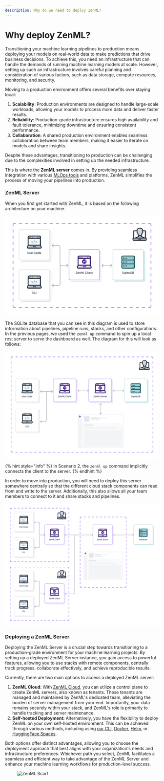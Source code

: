 ```yaml
---
description: Why do we need to deploy ZenML?
---
```


# Why deploy ZenML?

Transitioning your machine learning pipelines to production means deploying your models on real-world data to make predictions that drive business decisions. To achieve this, you need an infrastructure that can handle the demands of running machine learning models at scale. However, setting up such an infrastructure involves careful planning and consideration of various factors, such as data storage, compute resources, monitoring, and security.

Moving to a production environment offers several benefits over staying local:

1. **Scalability**: Production environments are designed to handle large-scale workloads, allowing your models to process more data and deliver faster results.
2. **Reliability**: Production-grade infrastructure ensures high availability and fault tolerance, minimizing downtime and ensuring consistent performance.
3. **Collaboration**: A shared production environment enables seamless collaboration between team members, making it easier to iterate on models and share insights.

Despite these advantages, transitioning to production can be challenging due to the complexities involved in setting up the needed infrastructure.

This is where the **ZenML server** comes in. By providing seamless integration with various [MLOps tools](../stacks-and-components/component-guide/integration-overview.md) and platforms, ZenML simplifies the process of moving your pipelines into production.

### ZenML Server

When you first get started with ZenML, it is based on the following architecture on your machine.

![Scenario 1: ZenML default local configuration](../.gitbook/assets/Scenario1.png)

The SQLite database that you can see in this diagram is used to store information about pipelines, pipeline runs, stacks, and other configurations. In the previous pages, we used the `zenml up` command to spin up a local rest server to serve the dashboard as well. The diagram for this will look as follows:

![Scenario 2: ZenML with a local REST Server](../.gitbook/assets/Scenario2.png)

{% hint style="info" %}
In Scenario 2, the `zenml up` command implicitly connects the client to the server.
{% endhint %}

In order to move into production, you will need to deploy this server somewhere centrally so that the different cloud stack components can read from and write to the server. Additionally, this also allows all your team members to connect to it and share stacks and pipelines.

![Scenario 3: Deployed ZenML Server](../.gitbook/assets/Scenario3.2.png)

### Deploying a ZenML Server

Deploying the ZenML Server is a crucial step towards transitioning to a production-grade environment for your machine learning projects. By setting up a deployed ZenML Server instance, you gain access to powerful features, allowing you to use stacks with remote components, centrally track progress, collaborate effectively, and achieve reproducible results.

Currently, there are two main options to access a deployed ZenML server:

1. **ZenML Cloud:** With [ZenML Cloud](../deploying-zenml/zenml-cloud/zenml-cloud.md), you can utilize a control plane to create ZenML servers, also known as tenants. These tenants are managed and maintained by ZenML's dedicated team, alleviating the burden of server management from your end. Importantly, your data remains securely within your stack, and ZenML's role is primarily to handle tracking and server maintenance.
2. **Self-hosted Deployment:** Alternatively, you have the flexibility to deploy ZenML on your own self-hosted environment. This can be achieved through various methods, including using [our CLI](../deploying-zenml/zenml-self-hosted/deploy-with-zenml-cli.md), [Docker](../stacks-and-components/component-guide/model-registries/model-registries.md), [Helm](../deploying-zenml/zenml-self-hosted/deploy-with-helm.md), or [HuggingFace Spaces](../deploying-zenml/zenml-self-hosted/deploy-using-huggingface-spaces.md).

Both options offer distinct advantages, allowing you to choose the deployment approach that best aligns with your organization's needs and infrastructure preferences. Whichever path you select, ZenML facilitates a seamless and efficient way to take advantage of the ZenML Server and enhance your machine learning workflows for production-level success.

<!-- For scarf -->
<figure><img alt="ZenML Scarf" referrerpolicy="no-referrer-when-downgrade" src="https://static.scarf.sh/a.png?x-pxid=f0b4f458-0a54-4fcd-aa95-d5ee424815bc" /></figure>